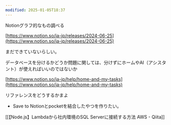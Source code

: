 ```yaml
---
modified: 2025-01-05T18:37
---
```

  

  

  

  

  

Notionグラフ的なもの調べる

[https://www.notion.so/ja-jp/releases/2024-06-25](https://www.notion.so/ja-jp/releases/2024-06-25)

まだできていないらしい。

  

  

データベースを分けるかどうか問題に関しては、分けずにホームやAI（アシスタント）が使えればいいのではないか

[https://www.notion.so/ja-jp/help/home-and-my-tasks](https://www.notion.so/ja-jp/help/home-and-my-tasks)

  

  

リファレンスをどうするかまよ

- Save to Notionとpocketを結合したやつを作りたい。

  

  

  

[[【Node.js】Lambdaから社内環境のSQL Serverに接続する方法 AWS - Qiita]]